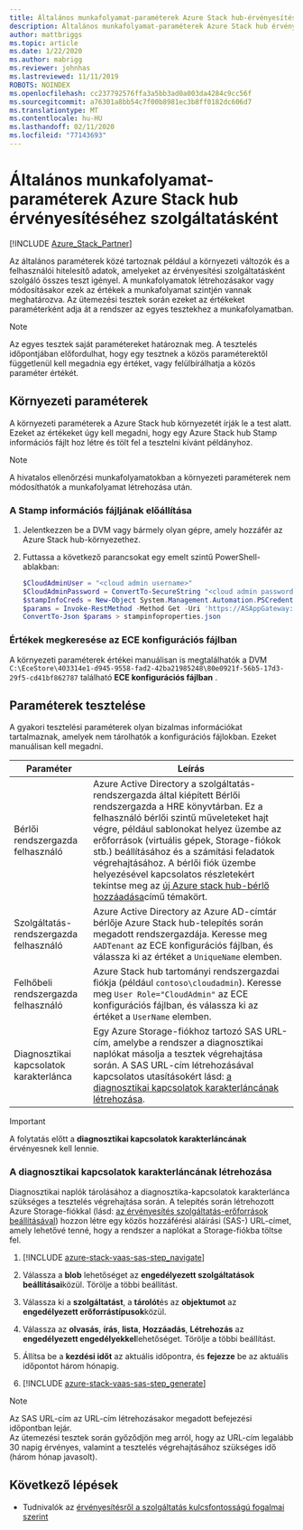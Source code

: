 ```yaml
---
title: Általános munkafolyamat-paraméterek Azure Stack hub-érvényesítés szolgáltatásként
description: Általános munkafolyamat-paraméterek Azure Stack hub érvényesítéséhez szolgáltatásként
author: mattbriggs
ms.topic: article
ms.date: 1/22/2020
ms.author: mabrigg
ms.reviewer: johnhas
ms.lastreviewed: 11/11/2019
ROBOTS: NOINDEX
ms.openlocfilehash: cc237792576ffa3a5bb3ad0a003da4284c9cc56f
ms.sourcegitcommit: a76301a8bb54c7f00b8981ec3b8ff0182dc606d7
ms.translationtype: MT
ms.contentlocale: hu-HU
ms.lasthandoff: 02/11/2020
ms.locfileid: "77143693"
---
```

# <a name="workflow-common-parameters-for-azure-stack-hub-validation-as-a-service"></a>Általános munkafolyamat-paraméterek Azure Stack hub érvényesítéséhez szolgáltatásként

[!INCLUDE [Azure_Stack_Partner](./includes/azure-stack-partner-appliesto.md)]

Az általános paraméterek közé tartoznak például a környezeti változók és a felhasználói hitelesítő adatok, amelyeket az érvényesítési szolgáltatásként szolgáló összes teszt igényel. A munkafolyamatok létrehozásakor vagy módosításakor ezek az értékek a munkafolyamat szintjén vannak meghatározva. Az ütemezési tesztek során ezeket az értékeket paraméterként adja át a rendszer az egyes tesztekhez a munkafolyamatban.

> [!NOTE]
> Az egyes tesztek saját paramétereket határoznak meg. A tesztelés időpontjában előfordulhat, hogy egy tesztnek a közös paraméterektől függetlenül kell megadnia egy értéket, vagy felülbírálhatja a közös paraméter értékét.

## <a name="environment-parameters"></a>Környezeti paraméterek

A környezeti paraméterek a Azure Stack hub környezetét írják le a test alatt. Ezeket az értékeket úgy kell megadni, hogy egy Azure Stack hub Stamp információs fájlt hoz létre és tölt fel a tesztelni kívánt példányhoz.

> [!NOTE]
> A hivatalos ellenőrzési munkafolyamatokban a környezeti paraméterek nem módosíthatók a munkafolyamat létrehozása után.

### <a name="generate-the-stamp-information-file"></a>A Stamp információs fájljának előállítása

1. Jelentkezzen be a DVM vagy bármely olyan gépre, amely hozzáfér az Azure Stack hub-környezethez.
2. Futtassa a következő parancsokat egy emelt szintű PowerShell-ablakban:

    ```powershell  
    $CloudAdminUser = "<cloud admin username>"
    $CloudAdminPassword = ConvertTo-SecureString "<cloud admin password>" -AsPlainText -Force
    $stampInfoCreds = New-Object System.Management.Automation.PSCredential($CloudAdminUser, $CloudAdminPassword)
    $params = Invoke-RestMethod -Method Get -Uri 'https://ASAppGateway:4443/ServiceTypeId/4dde37cc-6ee0-4d75-9444-7061e156507f/CloudDefinition/GetStampInformation' -Credential $stampInfoCreds
    ConvertTo-Json $params > stampinfoproperties.json
    ```

### <a name="locate-values-in-the-ece-configuration-file"></a>Értékek megkeresése az ECE konfigurációs fájlban

A környezeti paraméterek értékei manuálisan is megtalálhatók a DVM `C:\EceStore\403314e1-d945-9558-fad2-42ba21985248\80e0921f-56b5-17d3-29f5-cd41bf862787` található **ECE konfigurációs fájlban** .

## <a name="test-parameters"></a>Paraméterek tesztelése

A gyakori tesztelési paraméterek olyan bizalmas információkat tartalmaznak, amelyek nem tárolhatók a konfigurációs fájlokban. Ezeket manuálisan kell megadni.

Paraméter    | Leírás
-------------|-----------------
Bérlői rendszergazda felhasználó                            | Azure Active Directory a szolgáltatás-rendszergazda által kiépített Bérlői rendszergazda a HRE könyvtárban. Ez a felhasználó bérlői szintű műveleteket hajt végre, például sablonokat helyez üzembe az erőforrások (virtuális gépek, Storage-fiókok stb.) beállításához és a számítási feladatok végrehajtásához. A bérlői fiók üzembe helyezésével kapcsolatos részletekért tekintse meg az [új Azure stack hub-bérlő hozzáadása](../operator/azure-stack-add-new-user-aad.md)című témakört.
Szolgáltatás-rendszergazda felhasználó             | Azure Active Directory az Azure AD-címtár bérlője Azure Stack hub-telepítés során megadott rendszergazdája. Keresse meg `AADTenant` az ECE konfigurációs fájlban, és válassza ki az értéket a `UniqueName` elemben.
Felhőbeli rendszergazda felhasználó               | Azure Stack hub tartományi rendszergazdai fiókja (például `contoso\cloudadmin`). Keresse meg `User Role="CloudAdmin"` az ECE konfigurációs fájlban, és válassza ki az értéket a `UserName` elemben.
Diagnosztikai kapcsolatok karakterlánca          | Egy Azure Storage-fiókhoz tartozó SAS URL-cím, amelybe a rendszer a diagnosztikai naplókat másolja a tesztek végrehajtása során. A SAS URL-cím létrehozásával kapcsolatos utasításokért lásd: [a diagnosztikai kapcsolatok karakterláncának létrehozása](#generate-the-diagnostics-connection-string). |

> [!IMPORTANT]
> A folytatás előtt a **diagnosztikai kapcsolatok karakterláncának** érvényesnek kell lennie.

### <a name="generate-the-diagnostics-connection-string"></a>A diagnosztikai kapcsolatok karakterláncának létrehozása

Diagnosztikai naplók tárolásához a diagnosztika-kapcsolatok karakterlánca szükséges a tesztelés végrehajtása során. A telepítés során létrehozott Azure Storage-fiókkal (lásd: [az érvényesítés szolgáltatás-erőforrások beállításával](azure-stack-vaas-set-up-resources.md)) hozzon létre egy közös hozzáférési aláírási (SAS-) URL-címet, amely lehetővé tenné, hogy a rendszer a naplókat a Storage-fiókba töltse fel.

1. [!INCLUDE [azure-stack-vaas-sas-step_navigate](includes/azure-stack-vaas-sas-step_navigate.md)]

1. Válassza a **blob** lehetőséget az **engedélyezett szolgáltatások beállításai**közül. Törölje a többi beállítást.

1. Válassza ki a **szolgáltatást**, a **tárolót**és az **objektumot** az **engedélyezett erőforrástípusok**közül.

1. Válassza az **olvasás**, **írás**, **lista**, **Hozzáadás**, **Létrehozás** az **engedélyezett engedélyekkel**lehetőséget. Törölje a többi beállítást.

1. Állítsa be a **kezdési időt** az aktuális időpontra, és **fejezze** be az aktuális időpontot három hónapig.

1. [!INCLUDE [azure-stack-vaas-sas-step_generate](includes/azure-stack-vaas-sas-step_generate.md)]

> [!NOTE]  
> Az SAS URL-cím az URL-cím létrehozásakor megadott befejezési időpontban lejár.  
Az ütemezési tesztek során győződjön meg arról, hogy az URL-cím legalább 30 napig érvényes, valamint a tesztelés végrehajtásához szükséges idő (három hónap javasolt).

## <a name="next-steps"></a>Következő lépések

- Tudnivalók az [érvényesítésről a szolgáltatás kulcsfontosságú fogalmai szerint](azure-stack-vaas-key-concepts.md)